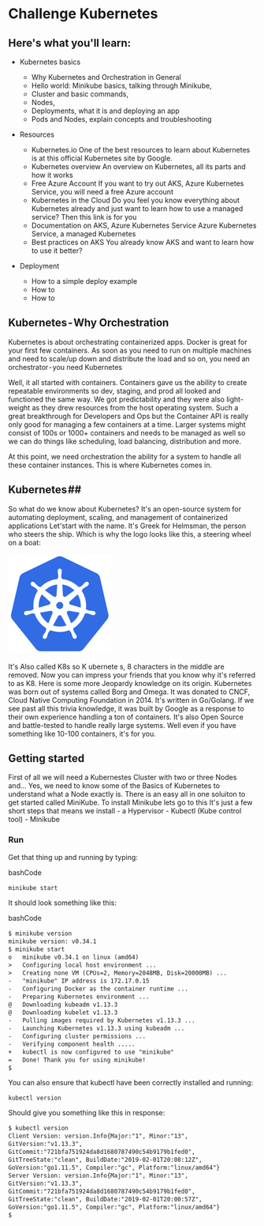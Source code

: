 # Challenge Kubernetes #

## Here's what you'll learn: ##
- Kubernetes basics
    - Why Kubernetes and Orchestration in General
    - Hello world: Minikube basics, talking through Minikube,
    - Cluster and basic commands, 
    - Nodes, 
    - Deployments, what it is and deploying an app
    - Pods and Nodes, explain concepts and troubleshooting

- Resources
    - Kubernetes.io One of the best resources to learn about Kubernetes is at this official Kubernetes site by Google.
    - Kubernetes overview An overview on Kubernetes, all its parts and how it works
    - Free Azure Account If you want to try out AKS, Azure Kubernetes Service, you will need a free Azure account
    - Kubernetes in the Cloud Do you feel you know everything about Kubernetes already and just want to learn how to use a managed service? Then this link is for you
    - Documentation on AKS, Azure Kubernetes Service Azure Kubernetes Service, a managed Kubernetes
    - Best practices on AKS You already know AKS and want to learn how to use it better?
- Deployment
    - How to a simple deploy example
    - How to 
    - How to 

## Kubernetes - Why Orchestration ##

Kubernetes is about orchestrating containerized apps. Docker is great for your first few containers. As soon as you need to run on multiple machines and need to scale/up down and distribute the load and so on, you need an orchestrator - you need Kubernetes

Well, it all started with containers. Containers gave us the ability to create repeatable environments so dev, staging, and prod all looked and functioned the same way. We got predictability and they were also light-weight as they drew resources from the host operating system. Such a great breakthrough for Developers and Ops but the Container API is really only good for managing a few containers at a time. Larger systems might consist of 100s or 1000+ containers and needs to be managed as well so we can do things like scheduling, load balancing, distribution and more.

At this point, we need orchestration the ability for a system to handle all these container instances. This is where Kubernetes comes in.

## Kubernetes ##

So what do we know about Kubernetes?
It's an open-source system for automating deployment, scaling, and management of containerized applications
Let'start with the name. It's Greek for Helmsman, the person who steers the ship. Which is why the logo looks like this, a steering wheel on a boat:

![ASP.Net sample Application from docs.microsoft.com](./img/Kubernetes.png "Sample Application")

It's Also called K8s so K ubernete s, 8 characters in the middle are removed. Now you can impress your friends that you know why it's referred to as K8.
Here is some more Jeopardy knowledge on its origin. Kubernetes was born out of systems called Borg and Omega. It was donated to CNCF, Cloud Native Computing Foundation in 2014. It's written in Go/Golang.
If we see past all this trivia knowledge, it was built by Google as a response to their own experience handling a ton of containers. It's also Open Source and battle-tested to handle really large systems.
Well even if you have something like 10-100 containers, it's for you.

## Getting started ##

First of all we will need a Kubernestes Cluster with two or three Nodes and... Yes, we need to know some of the Basics of Kubernetes to understand what a Node exactly is. There is an easy all in one soluiton to get started called MiniKube.
To install Minikube lets go to this 
It's just a few short steps that means we install
    - a Hypervisor
    - Kubectl (Kube control tool)
    - Minikube

### Run ###

Get that thing up and running by typing:

bashCode
```
minikube start
```
It should look something like this:

bashCode
```
$ minikube version
minikube version: v0.34.1
$ minikube start
o   minikube v0.34.1 on linux (amd64)
>   Configuring local host environment ...
>   Creating none VM (CPUs=2, Memory=2048MB, Disk=20000MB) ...
-   "minikube" IP address is 172.17.0.15
-   Configuring Docker as the container runtime ...
-   Preparing Kubernetes environment ...
@   Downloading kubeadm v1.13.3
@   Downloading kubelet v1.13.3
-   Pulling images required by Kubernetes v1.13.3 ...
-   Launching Kubernetes v1.13.3 using kubeadm ...
-   Configuring cluster permissions ...
-   Verifying component health .....
+   kubectl is now configured to use "minikube"
=   Done! Thank you for using minikube!
$
```

You can also ensure that kubectl have been correctly installed and running:

```
kubectl version
```

Should give you something like this in response:

```
$ kubectl version
Client Version: version.Info{Major:"1", Minor:"13", GitVersion:"v1.13.3", GitCommit:"721bfa751924da8d1680787490c54b9179b1fed0", GitTreeState:"clean", BuildDate:"2019-02-01T20:08:12Z", GoVersion:"go1.11.5", Compiler:"gc", Platform:"linux/amd64"}
Server Version: version.Info{Major:"1", Minor:"13", GitVersion:"v1.13.3", GitCommit:"721bfa751924da8d1680787490c54b9179b1fed0", GitTreeState:"clean", BuildDate:"2019-02-01T20:00:57Z", GoVersion:"go1.11.5", Compiler:"gc", Platform:"linux/amd64"}
$
```

